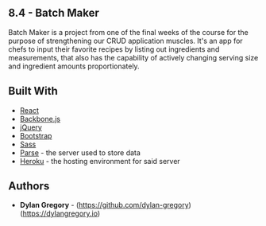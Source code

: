 ## 8.4 - Batch Maker

Batch Maker is a project from one of the final weeks of the course for the purpose of strengthening our CRUD application muscles. It's an app for chefs to input their favorite recipes by listing out ingredients and measurements, that also has the capability of actively changing serving size and ingredient amounts proportionately.

## Built With

* [React](https://facebook.github.io/react/)
* [Backbone.js](http://backbonejs.org/)
* [jQuery](https://jquery.com/)
* [Bootstrap](http://getbootstrap.com/)
* [Sass](http://sass-lang.com/)
* [Parse](http://parseplatform.org/) - the server used to store data
* [Heroku](https://www.heroku.com/) - the hosting environment for said server

## Authors

* **Dylan Gregory** - (https://github.com/dylan-gregory) (https://dylangregory.io)

